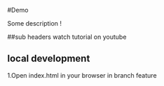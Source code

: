 #Demo

Some description !

##sub headers 
watch  tutorial on youtube 


## local development 
1.Open index.html in your browser in branch feature 

